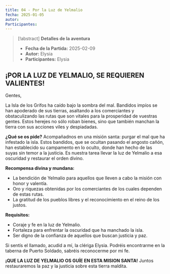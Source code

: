 ```yaml
---
title: 04 - Por la Luz de Yelmalio
fecha: 2025-01-05
autor: 
Participantes:
---
```


>[!abstract] **Detalles de la aventura**
>  - **Fecha de la Partida:** 2025-02-09
>  - **Autor:** Elysia
>  - **Participantes:** Elysia

## ¡POR LA LUZ DE YELMALIO, SE REQUIEREN VALIENTES! 

Gentes, 

La Isla de los Grifos ha caído bajo la sombra del mal. Bandidos impíos se han apoderado de sus tierras, asaltando a los comerciantes y obstaculizando las rutas que son vitales para la prosperidad de vuestras gentes. Estos herejes no sólo roban bienes, sino que también manchan la tierra con sus acciones viles y despiadadas. 

**¿Qué se os pide?** 
Acompañadnos en una misión santa: purgar el mal que ha infestado la isla. Estos bandidos, que se ocultan pasando el angosto cañón, han establecido su campamento en lo oculto, donde han hecho de las suyas sin temor a la justicia. Es nuestra tarea llevar la luz de Yelmalio a esa oscuridad y restaurar el orden divino. 

**Recompensa divina y mundana:**
- La bendición de Yelmalio para aquellos que lleven a cabo la misión con honor y valentía. 
- Oro y riquezas obtenidas por los comerciantes de los cuales dependen de estas rutas. 
- La gratitud de los pueblos libres y el reconocimiento en el reino de los justos. 

**Requisitos:**
- Coraje y fe en la luz de Yelmalio. 
- Fortaleza para enfrentar la oscuridad que ha manchado la isla. 
- Ser digno de la confianza de aquellos que buscan justicia y paz. 
 
Si sentís el llamado, acudid a mí, la clériga Elysia. Podréis encontrarme en la taberna de Puerto Soldado, sabréis reconocerme por mi fe. 

**¡QUE LA LUZ DE YELMALIO OS GUÍE EN ESTA MISION SANTA!** 
Juntos restauraremos la paz y la justicia sobre esta tierra maldita.